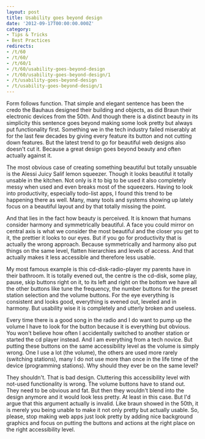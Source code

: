 ```yaml
---
layout: post
title: Usability goes beyond design
date: '2012-09-17T00:00:00.000Z'
category:
- Tips & Tricks
- Best Practices
redirects:
- /t/60
- /t/60/
- /t/60/1
- /t/60/usability-goes-beyond-design
- /t/60/usability-goes-beyond-design/1
- /t/usability-goes-beyond-design
- /t/usability-goes-beyond-design/1
---
```




Form follows function. That simple and elegant sentence has been the credo the Bauhaus designed their building and objects, as did Braun their electronic devices from the 50th. And though there is a distinct beauty in its simplicity this sentence goes beyond making some look pretty but always put functionality first. Something we in the tech industry failed miserably at for the last few decades by giving every feature its button and not cutting down features. But the latest trend to go for beautiful web designs also doesn't cut it. Because a great design goes beyond beauty and often actually against it.

The most obvious case of creating something beautiful but totally unsuable is the Alessi Juicy Salif lemon squeezer. Though it looks beautiful it totally unsable in the kitchen. Not only is it to big to be used it also completely messy when used and even breaks most of the squeezers. Having to look into productivity, especially todo-list apps, I found this trend to be happening there as well. Many, many tools and systems showing up lately focus on a beautiful layout and by that totally missing the point.

And that lies in the fact how beauty is perceived. It is known that humans consider harmony and symmetrically beautiful. A face you could mirror on central axis is what we consider the most beautiful and the closer you get to it, the prettier it looks to our eyes. But if you go for productivity that is actually the wrong approach. Because symmetrically and harmony also put things on the same level, flatten hierarchies and levels of access. And that actually makes it less accessible and therefore less usable. 

My most famous example is this cd-disk-radio-player my parents have in their bathroom. It is totally evened out, the centre is the cd-disk, some play, pause, skip buttons right on it, to its left and right on the bottom we have all the other buttons like tune the frequency, the number buttons for the preset station selection and the volume buttons. For the eye everything is consistent and looks good, everything is evened out, leveled and in harmony. But usability wise it is completely and utterly broken and useless.

Every time there is a good song in the radio and I do want to pump up the volume I have to look for the button because it is everything but obvious. You won't believe how often I accidentally switched to another station or started the cd player instead. And I am everything from a tech novice. But putting these buttons on the same accessibility level as the volume is simply wrong. One I use a lot (the volume), the others are used more rarely (switching stations), many I do not use more than once in the life time of the device (programming stations). Why should they ever be on the same level?

They shouldn't. That is bad design. Cluttering this accessibility level with not-used functionality is wrong. The volume buttons have to stand out. They need to be obvious and fat. But then they wouldn't blend into the design anymore and it would look less pretty. At least in this case. But I'd argue that this argument actually is invalid. Like braun showed in the 50th, it is merely you being unable to make it not only pretty but actually usable. So, please, stop making web apps just look pretty by adding nice background graphics and focus on putting the buttons and actions at the right place on the right accessibility level.
